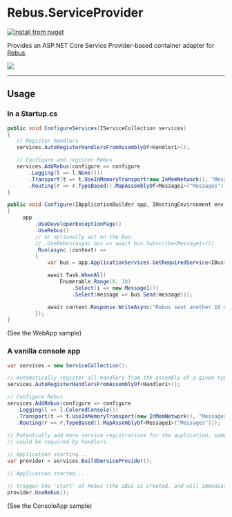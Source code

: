# Rebus.ServiceProvider

[![install from nuget](https://img.shields.io/nuget/v/Rebus.ServiceProvider.svg?style=flat-square)](https://www.nuget.org/packages/Rebus.ServiceProvider)

Provides an ASP.NET Core Service Provider-based container adapter for [Rebus](https://github.com/rebus-org/Rebus).

![](https://raw.githubusercontent.com/rebus-org/Rebus/master/artwork/little_rebusbus2_copy-200x200.png)

---

## Usage

### In a Startup.cs

```c#
public void ConfigureServices(IServiceCollection services)
{
   // Register handlers 
   services.AutoRegisterHandlersFromAssemblyOf<Handler1>();

   // Configure and register Rebus
   services.AddRebus(configure => configure
       .Logging(l => l.None()))
       .Transport(t => t.UseInMemoryTransport(new InMemNetwork(), "Messages"))
       .Routing(r => r.TypeBased().MapAssemblyOf<Message1>("Messages")));
}

public void Configure(IApplicationBuilder app, IHostingEnvironment env, ILoggerFactory loggerFactory)
{
     app
         .UseDeveloperExceptionPage()
         .UseRebus()
		 // or optionally act on the bus:
		 // .UseRebus(async bus => await bus.Subscribe<Message1>())
         .Run(async (context) =>
         {
             var bus = app.ApplicationServices.GetRequiredService<IBus>();

             await Task.WhenAll(
                 Enumerable.Range(0, 10)
                     .Select(i => new Message1())
                     .Select(message => bus.Send(message)));

             await context.Response.WriteAsync("Rebus sent another 10 messages!");
         });
}
```

(See the WebApp sample)

### A vanilla console app

```c#
var services = new ServiceCollection();

// Automatically register all handlers from the assembly of a given type...
services.AutoRegisterHandlersFromAssemblyOf<Handler1>();

// Configure Rebus
services.AddRebus(configure => configure
   .Logging(l => l.ColoredConsole())
   .Transport(t => t.UseInMemoryTransport(new InMemNetwork(), "Messages"))
   .Routing(r => r.TypeBased().MapAssemblyOf<Message1>("Messages")));
                
// Potentially add more service registrations for the application, some of which
// could be required by handlers.

// Application starting...
var provider = services.BuildServiceProvider();

// Application started...

// trigger the 'start' of Rebus (the IBus is created, and will immediately start 'listening' for messages).
provider.UseRebus();
```

(See the ConsoleApp sample)


